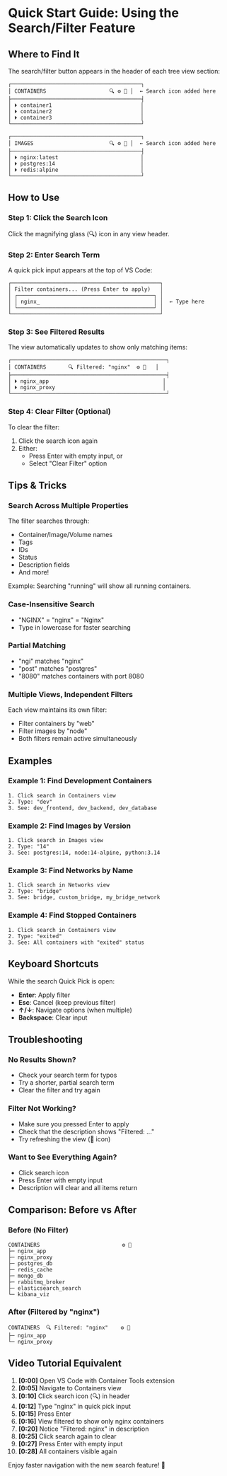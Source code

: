 # Quick Start Guide: Using the Search/Filter Feature

## Where to Find It

The search/filter button appears in the header of each tree view section:

```
┌─────────────────────────────────────────┐
│ CONTAINERS                    🔍 ⚙️ 🔄 │  ← Search icon added here
├─────────────────────────────────────────┤
│ ⏵ container1                            │
│ ⏵ container2                            │
│ ⏵ container3                            │
└─────────────────────────────────────────┘

┌─────────────────────────────────────────┐
│ IMAGES                        🔍 ⚙️ 🔄 │  ← Search icon added here
├─────────────────────────────────────────┤
│ ⏵ nginx:latest                          │
│ ⏵ postgres:14                           │
│ ⏵ redis:alpine                          │
└─────────────────────────────────────────┘
```

## How to Use

### Step 1: Click the Search Icon

Click the magnifying glass (🔍) icon in any view header.

### Step 2: Enter Search Term

A quick pick input appears at the top of VS Code:

```
┌───────────────────────────────────────────────┐
│ Filter containers... (Press Enter to apply)   │
│ ┌───────────────────────────────────────────┐ │
│ │ nginx_                                    │ │  ← Type here
│ └───────────────────────────────────────────┘ │
└───────────────────────────────────────────────┘
```

### Step 3: See Filtered Results

The view automatically updates to show only matching items:

```
┌─────────────────────────────────────────────────┐
│ CONTAINERS       🔍 Filtered: "nginx"  ⚙️ 🔄   │
├─────────────────────────────────────────────────┤
│ ⏵ nginx_app                                    │
│ ⏵ nginx_proxy                                  │
└─────────────────────────────────────────────────┘
```

### Step 4: Clear Filter (Optional)

To clear the filter:

1. Click the search icon again
2. Either:
   - Press Enter with empty input, or
   - Select "Clear Filter" option

## Tips & Tricks

### Search Across Multiple Properties

The filter searches through:

- Container/Image/Volume names
- Tags
- IDs
- Status
- Description fields
- And more!

Example: Searching "running" will show all running containers.

### Case-Insensitive Search

- "NGINX" = "nginx" = "Nginx"
- Type in lowercase for faster searching

### Partial Matching

- "ngi" matches "nginx"
- "post" matches "postgres"
- "8080" matches containers with port 8080

### Multiple Views, Independent Filters

Each view maintains its own filter:

- Filter containers by "web"
- Filter images by "node"
- Both filters remain active simultaneously

## Examples

### Example 1: Find Development Containers

```
1. Click search in Containers view
2. Type: "dev"
3. See: dev_frontend, dev_backend, dev_database
```

### Example 2: Find Images by Version

```
1. Click search in Images view
2. Type: "14"
3. See: postgres:14, node:14-alpine, python:3.14
```

### Example 3: Find Networks by Name

```
1. Click search in Networks view
2. Type: "bridge"
3. See: bridge, custom_bridge, my_bridge_network
```

### Example 4: Find Stopped Containers

```
1. Click search in Containers view
2. Type: "exited"
3. See: All containers with "exited" status
```

## Keyboard Shortcuts

While the search Quick Pick is open:

- **Enter**: Apply filter
- **Esc**: Cancel (keep previous filter)
- **↑/↓**: Navigate options (when multiple)
- **Backspace**: Clear input

## Troubleshooting

### No Results Shown?

- Check your search term for typos
- Try a shorter, partial search term
- Clear the filter and try again

### Filter Not Working?

- Make sure you pressed Enter to apply
- Check that the description shows "Filtered: ..."
- Try refreshing the view (🔄 icon)

### Want to See Everything Again?

- Click search icon
- Press Enter with empty input
- Description will clear and all items return

## Comparison: Before vs After

### Before (No Filter)

```
CONTAINERS                          ⚙️ 🔄
├─ nginx_app
├─ nginx_proxy
├─ postgres_db
├─ redis_cache
├─ mongo_db
├─ rabbitmq_broker
├─ elasticsearch_search
└─ kibana_viz
```

### After (Filtered by "nginx")

```
CONTAINERS  🔍 Filtered: "nginx"    ⚙️ 🔄
├─ nginx_app
└─ nginx_proxy
```

## Video Tutorial Equivalent

1. **[0:00]** Open VS Code with Container Tools extension
2. **[0:05]** Navigate to Containers view
3. **[0:10]** Click search icon (🔍) in header
4. **[0:12]** Type "nginx" in quick pick input
5. **[0:15]** Press Enter
6. **[0:16]** View filtered to show only nginx containers
7. **[0:20]** Notice "Filtered: nginx" in description
8. **[0:25]** Click search again to clear
9. **[0:27]** Press Enter with empty input
10. **[0:28]** All containers visible again

Enjoy faster navigation with the new search feature! 🎉
